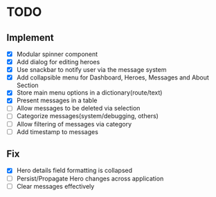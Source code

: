 # TODO

## Implement
- [x] Modular spinner component
- [x] Add dialog for editing heroes
- [x] Use snackbar to notify user via the message system
- [x] Add collapsible menu for Dashboard, Heroes, Messages and About Section
- [x] Store main menu options in a dictionary(route/text)
- [x] Present messages in a table
- [ ] Allow messages to be deleted via selection
- [ ] Categorize messages(system/debugging, others)
- [ ] Allow filtering of messages via category
- [ ] Add timestamp to messages

## Fix
- [x] Hero details field formatting is collapsed
- [ ] Persist/Propagate Hero changes across application
- [ ] Clear messages effectively
